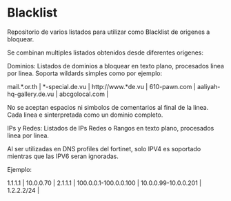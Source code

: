 # Blacklist

Repositorio de varios listados para utilizar como Blacklist de origenes a bloquear.

Se combinan multiples listados obtenidos desde diferentes origenes:



Dominios: Listados de dominios a bloquear en texto plano, procesados linea por linea. Soporta wildards simples como por ejemplo:


mail.*.or.th |
*-special.de.vu |
http://www.*de.vu |
610-pawn.com |
aaliyah-hq-gallery.de.vu |
abcgolocal.com |

No se aceptan espacios ni simbolos de comentarios al final de la linea. Cada linea e sinterpretada como un dominio completo.

IPs y Redes: Listados de IPs Redes o Rangos en texto plano, procesados linea por linea.

Al ser utilizadas en DNS profiles del fortinet, solo IPV4 es soportado mientras que las IPV6 seran ignoradas.

Ejemplo:

1.1.1.1 |
10.0.0.70 |
2.1.1.1 |
100.0.0.1-100.0.0.100 |
10.0.0.99-10.0.0.201 |
1.2.2.2/24 |

